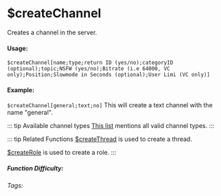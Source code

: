 # $createChannel
Creates a channel in the server.

#### Usage: 
`$createChannel[name;type;return ID (yes/no);categoryID (optional);topic;NSFW (yes/no);Bitrate (i.e 64000, VC only);Position;Slowmode in Seconds (optional);User Limi (VC only)]`

#### Example:
`$createChannel[general;text;no]`
This will create a text channel with the name "general".

::: tip Available channel types
[This list](../CodeReferences/ref.channel_types.md) mentions all valid channel types.
:::

::: tip Related Functions
[$createThread](../Threads/createThread.md) is used to create a thread.

[$createRole](../Role/createRole.md) is used to create a role.
:::

##### Function Difficulty: <Badge type="warning" text="Medium" vertical="middle" /> 
###### Tags: <Badge type="tip" text="channel" vertical="middle" /> <Badge type="tip" text="create" vertical="middle" /> <Badge type="tip" text="createChannel" vertical="middle" /> <Badge type="tip" text="make Channel" vertical="middle" /> 